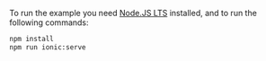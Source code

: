 To run the example you need [Node.JS LTS](https://nodejs.org/en/download/) installed, and to run the following commands:

```bash
npm install
npm run ionic:serve
```
